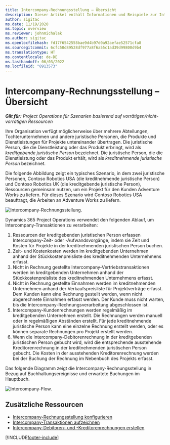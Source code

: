 ```yaml
---
title: Intercompany-Rechnungsstellung – Übersicht
description: Dieser Artikel enthält Informationen und Beispiele zur Intercompany-Rechnungsstellung für Projekte.
author: sigitac
ms.date: 11/19/2020
ms.topic: overview
ms.reviewer: johnmichalak
ms.author: sigitac
ms.openlocfilehash: fd17f6542558bae9d4b97d0a92aefae52571cfa8
ms.sourcegitcommit: 6cfc50d89528df977a8f6a55c1ad39d99800d9b4
ms.translationtype: HT
ms.contentlocale: de-DE
ms.lasthandoff: 06/03/2022
ms.locfileid: "8913573"
---
```

# <a name="intercompany-invoicing-overview"></a>Intercompany-Rechnungsstellung – Übersicht

_**Gilt für:** Project Operations für Szenarien basierend auf vorrätigen/nicht-vorrätigen Ressourcen_

Ihre Organisation verfügt möglicherweise über mehrere Abteilungen, Tochterunternehmen und andere juristische Personen, die Produkte und Dienstleistungen für Projekte untereinander übertragen. Die juristische Person, die die Dienstleistung oder das Produkt erbringt, wird als *kreditgebende juristische Person* bezeichnet. Die juristische Person, die die Dienstleistung oder das Produkt erhält, wird als *kreditnehmende juristische Person* bezeichnet.

Die folgende Abbildung zeigt ein typisches Szenario, in dem zwei juristische Personen, Contoso Robotics USA (die kreditnehmende juristische Person) und Contoso Robotics UK (die kreditgebende juristische Person), Ressourcen gemeinsam nutzen, um ein Projekt für den Kunden Adventure Works zu liefern. Für dieses Szenario wird Contoso Robotics USA beauftragt, die Arbeiten an Adventure Works zu liefern.

![Intercompany-Rechnungsstellung.](./media/IntercompanyScenario.png) 

Dynamics 365 Project Operations verwendet den folgenden Ablauf, um Intercompany-Transaktionen zu verarbeiten:

1. Ressourcen der kreditgebenden juristischen Person erfassen Intercompany-Zeit- oder -Aufwandsvorgänge, indem sie Zeit und Kosten für Projekte in der kreditnehmenden juristischen Person buchen.
2. Zeit- und Kostenkosten werden im kreditgebenden Unternehmen anhand der Stückkostenpreisliste des kreditnehmenden Unternehmens erfasst.
3. Nicht in Rechnung gestellte Intercompany-Vertriebstransaktionen werden im kreditgebenden Unternehmen anhand der Stückkostenpreisliste des kreditnehmenden Unternehmens erfasst.
4. Nicht in Rechnung gestellte Einnahmen werden im kreditnehmenden Unternehmen anhand der Verkaufspreisliste für Projektverträge erfasst. Dem Kunden kann eine Rechnung gestellt werden, wenn nicht abgerechnete Einnahmen erfasst werden. Der Kunde muss nicht warten, bis die Intercompany-Rechnungsverarbeitung abgeschlossen ist.
5. Intercompany-Kundenrechnungen werden regelmäßig im kreditgebenden Unternehmen erstellt. Die Rechnungen werden manuell oder in regelmäßigen Abständen erstellt. Für jede kreditnehmende juristische Person kann eine einzelne Rechnung erstellt werden, oder es können separate Rechnungen pro Projekt erstellt werden.
6. Wenn die Intercompany-Debitorenrechnung in der kreditgebenden juristischen Person gebucht wird, wird die entsprechende ausstehende Kreditorenrechnung in der kreditnehmenden juristischen Person gebucht. Die Kosten in der ausstehenden Kreditorenrechnung werden bei der Buchung der Rechnung im Nebenbuch des Projekts erfasst.

Das folgende Diagramm zeigt die Intercompany-Rechnungsstellung in Bezug auf Buchhaltungsereignisse und erwartete Buchungen im Hauptbuch.

![Intercompany-Flow.](./media/IntercompanyFlow.png)

## <a name="additional-resources"></a>Zusätzliche Ressourcen

- [Intercompany-Rechnungsstellung konfigurieren](configure-intercompany-invoicing.md)
- [Intercompany-Transaktionen aufzeichnen](create-intercompany-transactions.md)
- [Intercompany-Debitoren- und -Kreditorenrechnungen erstellen](create-intercompany-customer-vendor-invoices.md)


[!INCLUDE[footer-include](../includes/footer-banner.md)]